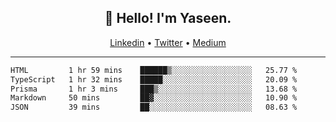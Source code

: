 <h2 align="center">👋 Hello! I'm Yaseen.</h2>
<p align="center">
  <a href="https://www.linkedin.com/in/yaseenkc/">Linkedin</a> •
  <a href="https://twitter.com/yaseeenkc">Twitter</a> •
  <a href="https://medium.com/@yaseen-kc">Medium</a>
</p>


<!--- 🔭 I’m currently working at []() as an  -->
<!--- - 💬 Ask me about **Javascript, React and Git** -->
<!--- - 📫 How to reach me: [@kc.yaseen](https://instagram.com/kc.yaseen) on Instagram -->
<!--- - ⚡ Fun fact: Big Fan of the :zap: emoji -->

-------

<!--START_SECTION:waka-->

```txt
HTML         1 hr 59 mins    ██████▒░░░░░░░░░░░░░░░░░░   25.77 %
TypeScript   1 hr 32 mins    █████░░░░░░░░░░░░░░░░░░░░   20.09 %
Prisma       1 hr 3 mins     ███▒░░░░░░░░░░░░░░░░░░░░░   13.68 %
Markdown     50 mins         ██▓░░░░░░░░░░░░░░░░░░░░░░   10.90 %
JSON         39 mins         ██░░░░░░░░░░░░░░░░░░░░░░░   08.63 %
```

<!--END_SECTION:waka-->
